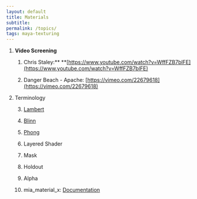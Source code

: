 ```yaml
---
layout: default
title: Materials
subtitle:
permalink: /topics/
tags: maya-texturing
---
```


1. **Video Screening**

    1. Chris Staley:** **[https://www.youtube.com/watch?v=WffFZB7blFE](https://www.youtube.com/watch?v=WffFZB7blFE)

    2. Danger Beach - Apache: [https://vimeo.com/22679618](https://vimeo.com/22679618)

2. Terminology

    3. [Lambert](http://en.wikipedia.org/wiki/Johann_Heinrich_Lambert)

    4. [Blinn](http://en.wikipedia.org/wiki/Jim_Blinn)

    5. [Phong](http://en.wikipedia.org/wiki/Bui_Tuong_Phong)

    6. Layered Shader

    7. Mask

    8. Holdout

    9. Alpha

    10. mia_material_x: [Documentation](http://download.autodesk.com/us/maya/2009help/mr/shaders/architectural/arch_mtl.html)
